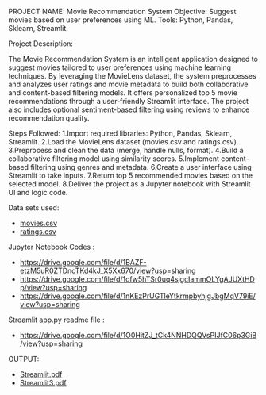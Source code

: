 PROJECT NAME: Movie Recommendation System Objective: Suggest movies based on user preferences using ML. Tools: Python, Pandas, Sklearn, Streamlit.

Project Description:

The Movie Recommendation System is an intelligent application designed to suggest movies tailored to user preferences using machine learning techniques. By leveraging the MovieLens dataset, the system preprocesses and analyzes user ratings and movie metadata to build both collaborative and content-based filtering models. It offers personalized top 5 movie recommendations through a user-friendly Streamlit interface. The project also includes optional sentiment-based filtering using reviews to enhance recommendation quality.

Steps Followed: 1.Import required libraries: Python, Pandas, Sklearn, Streamlit. 
2.Load the MovieLens dataset (movies.csv and ratings.csv). 
3.Preprocess and clean the data (merge, handle nulls, format).
4.Build a collaborative filtering model using similarity scores.
5.Implement content-based filtering using genres and metadata.
6.Create a user interface using Streamlit to take inputs.
7.Return top 5 recommended movies based on the selected model. 
8.Deliver the project as a Jupyter notebook with Streamlit UI and logic code.

Data sets used: 
* [movies.csv](https://github.com/user-attachments/files/21466654/movies.csv)
* [ratings.csv](https://github.com/user-attachments/files/21466672/ratings.csv)

Jupyter Notebook Codes :
* https://drive.google.com/file/d/1BAZF-etzM5uR0ZTDnoTKd4kJ_X5Xx670/view?usp=sharing
* https://drive.google.com/file/d/1ofw5hTSr0uq4sjgcIammOLYgAJUXtHDp/view?usp=sharing
* https://drive.google.com/file/d/1nKEzPrUGTleYtkrmpbyhjgJbgMqV79iE/view?usp=sharing
  
Streamlit app.py readme file :
* https://drive.google.com/file/d/1O0HitZJ_tCk4NNHDQQVsPIJfC06p3GiB/view?usp=sharing

OUTPUT:
* [Streamlit.pdf](https://github.com/user-attachments/files/21467274/Streamlit.pdf)
* [Streamlit3.pdf](https://github.com/user-attachments/files/21467290/Streamlit3.pdf)


